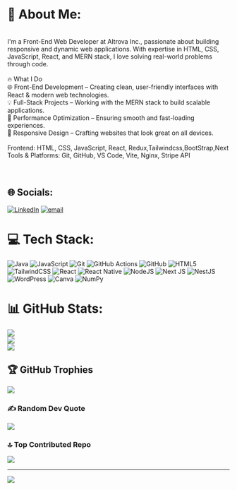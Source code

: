# 💫 About Me:
<br>I'm a Front-End Web Developer at Altrova Inc., passionate about building responsive and dynamic web applications. With expertise in HTML, CSS, JavaScript, React, and MERN stack, I love solving real-world problems through code.<br><br>🔥 What I Do<br>🌐 Front-End Development – Creating clean, user-friendly interfaces with React & modern web technologies.<br>💡 Full-Stack Projects – Working with the MERN stack to build scalable applications.<br>🚀 Performance Optimization – Ensuring smooth and fast-loading experiences.<br>🎨 Responsive Design – Crafting websites that look great on all devices.<br><br>Frontend: HTML, CSS, JavaScript, React, Redux,Tailwindcss,BootStrap,Next<br>Tools & Platforms: Git, GitHub, VS Code, Vite, Nginx, Stripe API<br><br><br>


## 🌐 Socials:
[![LinkedIn](https://img.shields.io/badge/LinkedIn-%230077B5.svg?logo=linkedin&logoColor=white)](https://linkedin.com/in/https://www.linkedin.com/in/anas-mohamad369/) [![email](https://img.shields.io/badge/Email-D14836?logo=gmail&logoColor=white)](mailto:anassmohamad369@gmail.com) 

# 💻 Tech Stack:
![Java](https://img.shields.io/badge/java-%23ED8B00.svg?style=for-the-badge&logo=openjdk&logoColor=white) ![JavaScript](https://img.shields.io/badge/javascript-%23323330.svg?style=for-the-badge&logo=javascript&logoColor=%23F7DF1E) ![Git](https://img.shields.io/badge/git-%23F05033.svg?style=for-the-badge&logo=git&logoColor=white) ![GitHub Actions](https://img.shields.io/badge/github%20actions-%232671E5.svg?style=for-the-badge&logo=githubactions&logoColor=white) ![GitHub](https://img.shields.io/badge/github-%23121011.svg?style=for-the-badge&logo=github&logoColor=white) ![HTML5](https://img.shields.io/badge/html5-%23E34F26.svg?style=for-the-badge&logo=html5&logoColor=white) ![TailwindCSS](https://img.shields.io/badge/tailwindcss-%2338B2AC.svg?style=for-the-badge&logo=tailwind-css&logoColor=white) ![React](https://img.shields.io/badge/react-%2320232a.svg?style=for-the-badge&logo=react&logoColor=%2361DAFB) ![React Native](https://img.shields.io/badge/react_native-%2320232a.svg?style=for-the-badge&logo=react&logoColor=%2361DAFB) ![NodeJS](https://img.shields.io/badge/node.js-6DA55F?style=for-the-badge&logo=node.js&logoColor=white) ![Next JS](https://img.shields.io/badge/Next-black?style=for-the-badge&logo=next.js&logoColor=white) ![NestJS](https://img.shields.io/badge/nestjs-%23E0234E.svg?style=for-the-badge&logo=nestjs&logoColor=white) ![WordPress](https://img.shields.io/badge/WordPress-%23117AC9.svg?style=for-the-badge&logo=WordPress&logoColor=white) ![Canva](https://img.shields.io/badge/Canva-%2300C4CC.svg?style=for-the-badge&logo=Canva&logoColor=white) ![NumPy](https://img.shields.io/badge/numpy-%23013243.svg?style=for-the-badge&logo=numpy&logoColor=white)
# 📊 GitHub Stats:
![](https://github-readme-stats.vercel.app/api?username=anasmohamad369&theme=gruvbox&hide_border=false&include_all_commits=false&count_private=false)<br/>
![](https://github-readme-streak-stats.herokuapp.com/?user=anasmohamad369&theme=gruvbox&hide_border=false)<br/>
![](https://github-readme-stats.vercel.app/api/top-langs/?username=anasmohamad369&theme=gruvbox&hide_border=false&include_all_commits=false&count_private=false&layout=compact)

## 🏆 GitHub Trophies
![](https://github-profile-trophy.vercel.app/?username=anasmohamad369&theme=radical&no-frame=false&no-bg=true&margin-w=4)

### ✍️ Random Dev Quote
![](https://quotes-github-readme.vercel.app/api?type=horizontal&theme=radical)

### 🔝 Top Contributed Repo
![](https://github-contributor-stats.vercel.app/api?username=anasmohamad369&limit=5&theme=dark&combine_all_yearly_contributions=true)

---
[![](https://visitcount.itsvg.in/api?id=anasmohamad369&icon=0&color=0)](https://visitcount.itsvg.in)

<!-- Proudly created with GPRM ( https://gprm.itsvg.in ) -->
